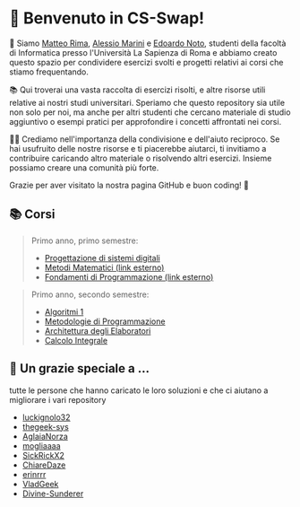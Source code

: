 # 👋 Benvenuto in CS-Swap!

🌟 Siamo [Matteo Rima](https://github.com/rimaout), [Alessio Marini](https://github.com/alem1105) e [Edoardo Noto](https://github.com/notedo), studenti della facoltà di Informatica presso l'Università La Sapienza di Roma e abbiamo creato questo spazio per condividere esercizi svolti e progetti relativi ai corsi che stiamo frequentando.

📚 Qui troverai una vasta raccolta di esercizi risolti, e altre risorse utili relative ai nostri studi universitari. Speriamo che questo repository sia utile non solo per noi, ma anche per altri studenti che cercano materiale di studio aggiuntivo o esempi pratici per approfondire i concetti affrontati nei corsi.

👨‍💻 Crediamo nell'importanza della condivisione e dell'aiuto reciproco. Se hai usufruito delle nostre risorse e ti piacerebbe aiutarci, ti invitiamo a contribuire caricando altro materiale o risolvendo altri esercizi. Insieme possiamo creare una comunità più forte.

Grazie per aver visitato la nostra pagina GitHub e buon coding! 🚀


## 📚 Corsi
>Primo anno, primo semestre:
>- [Progettazione di sistemi digitali](https://github.com/CS-Swap/Progettazione-Sistemi-Digitali)
>- [Metodi Matematici (link esterno)](https://github.com/CS-Swap/Metodi-Matematici-per-l-Informatica](https://github.com/Princic-1837592/metodi-matematici)) 
>- [Fondamenti di Programmazione (link esterno)](https://github.com/struggling-student/PythonExercises)

>Primo anno, secondo semestre:
>- [Algoritmi 1](https://github.com/CS-Swap/Algoritmi-1)
>- [Metodologie di Programmazione](https://github.com/CS-Swap/Metodologie-di-Programmazione)
>- [Architettura degli Elaboratori](https://github.com/CS-Swap/Architettura-degli-Elaboratori)
>- [Calcolo Integrale](https://github.com/CS-Swap/Calcolo-Integrale)


## 🌟 Un grazie speciale a ...
tutte le persone che hanno caricato le loro soluzioni e che ci aiutano a migliorare i vari repository
- [luckignolo32](https://github.com/luckignolo32)
- [thegeek-sys](https://github.com/thegeek-sys)
- [AglaiaNorza](https://github.com/AglaiaNorza)
- [mogliaaaa](https://github.com/mogliaaaa)
- [SickRickX2](https://github.com/SickRickX2)
- [ChiareDaze](https://github.com/ChiareDaze)
- [erinrrr](https://github.com/erinrrr)
- [VladGeek](https://github.com/VladGeek)
- [Divine-Sunderer](https://github.com/Divine-Sunderer)

